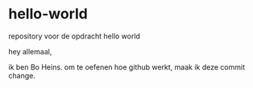 # hello-world
repository voor de opdracht hello world

hey allemaal,

ik ben Bo Heins. om te oefenen hoe github werkt, maak ik deze commit change.
